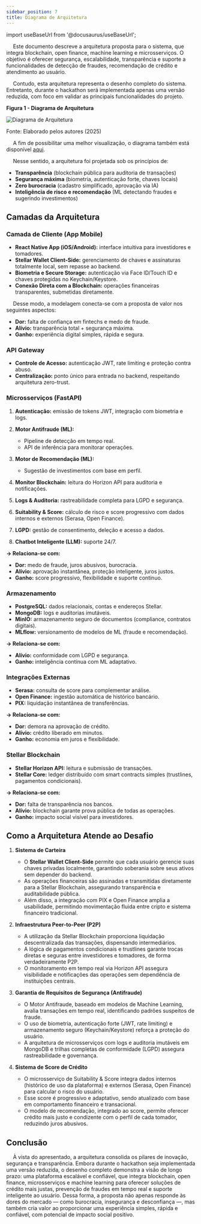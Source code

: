 ```yaml
---
sidebar_position: 7
title: Diagrama de Arquitetura
---
```

import useBaseUrl from '@docusaurus/useBaseUrl';


&emsp; Este documento descreve a arquitetura proposta para o sistema, que integra blockchain, open finance, machine learning e microsserviços. O objetivo é oferecer segurança, escalabilidade, transparência e suporte a funcionalidades de detecção de fraudes, recomendação de crédito e atendimento ao usuário.  

&emsp; Contudo, esta arquitetura representa o desenho completo do sistema. Entretanto, durante o hackathon será implementada apenas uma versão reduzida, com foco em validar as principais funcionalidades do projeto.  

<div style={{ textAlign: 'center' }}>
  <p><strong>Figura 1 - Diagrama de Arquitetura</strong></p>
  <img 
    src={useBaseUrl('/img/diagrama-arquitetura.svg')} 
    alt="Diagrama de Arquitetura" 
    title="Diagrama de Arquitetura" 
    style={{ maxWidth: '100%', height: 'auto' }}
  />
  <p>Fonte: Elaborado pelos autores (2025)</p>
</div>

&emsp; A fim de possibilitar uma melhor visualização, o diagrama também está disponível [aqui](https://www.mermaidchart.com/d/e415d1fe-ceb1-47c2-9e2e-16081349f201).

&emsp; Nesse sentido, a arquitetura foi projetada sob os princípios de:
* **Transparência** (blockchain pública para auditoria de transações)
* **Segurança máxima** (biometria, autenticação forte, chaves locais)
* **Zero burocracia** (cadastro simplificado, aprovação via IA)
* **Inteligência de risco e recomendação** (ML detectando fraudes e sugerindo investimentos)

## Camadas da Arquitetura

### Camada de Cliente (App Mobile)

* **React Native App (iOS/Android):** interface intuitiva para investidores e tomadores.
* **Stellar Wallet Client-Side:** gerenciamento de chaves e assinaturas totalmente local, sem repasse ao backend.
* **Biometria e Secure Storage:** autenticação via Face ID/Touch ID e chaves protegidas no Keychain/Keystore.
* **Conexão Direta com a Blockchain:** operações financeiras transparentes, submetidas diretamente.

&emsp; Desse modo, a modelagem conecta-se com a proposta de valor nos seguintes aspectos:

* **Dor:** falta de confiança em fintechs e medo de fraude.
* **Alívio:** transparência total + segurança máxima.
* **Ganho:** experiência digital simples, rápida e segura.

### API Gateway

* **Controle de Acesso:** autenticação JWT, rate limiting e proteção contra abuso.
* **Centralização:** ponto único para entrada no backend, respeitando arquitetura zero-trust.

### Microsserviços (FastAPI)

1. **Autenticação:** emissão de tokens JWT, integração com biometria e logs.

2. **Motor Antifraude (ML):**
   * Pipeline de detecção em tempo real.
   * API de inferência para monitorar operações.

3. **Motor de Recomendação (ML):**
   * Sugestão de investimentos com base em perfil.

4. **Monitor Blockchain:** leitura do Horizon API para auditoria e notificações.

5. **Logs & Auditoria:** rastreabilidade completa para LGPD e segurança.

6. **Suitability & Score:** cálculo de risco e score progressivo com dados internos e externos (Serasa, Open Finance).

7. **LGPD:** gestão de consentimento, deleção e acesso a dados.

8. **Chatbot Inteligente (LLM):** suporte 24/7.

**→ Relaciona-se com:**

* **Dor:** medo de fraude, juros abusivos, burocracia.
* **Alívio:** aprovação instantânea, proteção inteligente, juros justos.
* **Ganho:** score progressivo, flexibilidade e suporte contínuo.

### Armazenamento

* **PostgreSQL:** dados relacionais, contas e endereços Stellar.
* **MongoDB:** logs e auditorias imutáveis.
* **MinIO:** armazenamento seguro de documentos (compliance, contratos digitais).
* **MLflow:** versionamento de modelos de ML (fraude e recomendação).

**→ Relaciona-se com:**

* **Alívio:** conformidade com LGPD e segurança.
* **Ganho:** inteligência contínua com ML adaptativo.

### Integrações Externas

* **Serasa:** consulta de score para complementar análise.
* **Open Finance:** ingestão automática de histórico bancário.
* **PIX:** liquidação instantânea de transferências.

**→ Relaciona-se com:**

* **Dor:** demora na aprovação de crédito.
* **Alívio:** crédito liberado em minutos.
* **Ganho:** economia em juros e flexibilidade.

### Stellar Blockchain

* **Stellar Horizon API:** leitura e submissão de transações.
* **Stellar Core:** ledger distribuído com smart contracts simples (trustlines, pagamentos condicionais).

**→ Relaciona-se com:**

* **Dor:** falta de transparência nos bancos.
* **Alívio:** blockchain garante prova pública de todas as operações.
* **Ganho:** impacto social visível para investidores.

## Como a Arquitetura Atende ao Desafio

1. **Sistema de Carteira**
   * O **Stellar Wallet Client-Side** permite que cada usuário gerencie suas chaves privadas localmente, garantindo soberania sobre seus ativos sem depender do backend.  
   * As operações financeiras são assinadas e transmitidas diretamente para a Stellar Blockchain, assegurando transparência e auditabilidade pública.  
   * Além disso, a integração com PIX e Open Finance amplia a usabilidade, permitindo movimentação fluida entre cripto e sistema financeiro tradicional.

2. **Infraestrutura Peer-to-Peer (P2P)**
   * A utilização da Stellar Blockchain proporciona liquidação descentralizada das transações, dispensando intermediários.  
   * A lógica de pagamentos condicionais e trustlines garante trocas diretas e seguras entre investidores e tomadores, de forma verdadeiramente P2P.  
   * O monitoramento em tempo real via Horizon API assegura visibilidade e notificações das operações sem dependência de instituições centrais.

3. **Garantia de Requisitos de Segurança (Antifraude)**
   * O Motor Antifraude, baseado em modelos de Machine Learning, avalia transações em tempo real, identificando padrões suspeitos de fraude.  
   * O uso de biometria, autenticação forte (JWT, rate limiting) e armazenamento seguro (Keychain/Keystore) reforça a proteção do usuário.  
   * A arquitetura de microsserviços com logs e auditoria imutáveis em MongoDB e trilhas completas de conformidade (LGPD) assegura rastreabilidade e governança.

4. **Sistema de Score de Crédito**
   * O microsserviço de Suitability & Score integra dados internos (histórico de uso da plataforma) e externos (Serasa, Open Finance) para calcular o risco do usuário.  
   * Esse score é progressivo e adaptativo, sendo atualizado com base em comportamento financeiro e transacional.  
   * O modelo de recomendação, integrado ao score, permite oferecer crédito mais justo e condizente com o perfil de cada tomador, reduzindo juros abusivos.


## Conclusão

&emsp; À vista do apresentado, a arquitetura consolida os pilares de inovação, segurança e transparência. Embora durante o hackathon seja implementada uma versão reduzida, o desenho completo demonstra a visão de longo prazo: uma plataforma escalável e confiável, que integra blockchain, open finance, microsserviços e machine learning para oferecer soluções de crédito mais justas, prevenção de fraudes em tempo real e suporte inteligente ao usuário. Dessa forma, a proposta não apenas responde às dores do mercado — como burocracia, insegurança e desconfiança —, mas também cria valor ao proporcionar uma experiência simples, rápida e confiável, com potencial de impacto social positivo.